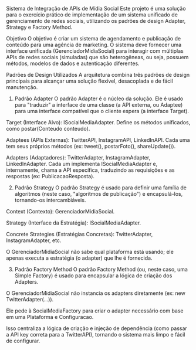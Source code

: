 Sistema de Integração de APIs de Mídia Social
Este projeto é uma solução para o exercício prático de implementação de um sistema unificado de gerenciamento de redes sociais, utilizando os padrões de design Adapter, Strategy e Factory Method.

Objetivo
O objetivo é criar um sistema de agendamento e publicação de conteúdo para uma agência de marketing. O sistema deve fornecer uma interface unificada (GerenciadorMidiaSocial) para interagir com múltiplas APIs de redes sociais (simuladas) que são heterogêneas, ou seja, possuem métodos, modelos de dados e autenticação diferentes.

Padrões de Design Utilizados
A arquitetura combina três padrões de design principais para alcançar uma solução flexível, desacoplada e de fácil manutenção.

1. Padrão Adapter
O padrão Adapter é o núcleo da solução. Ele é usado para "traduzir" a interface de uma classe (a API externa, ou Adaptee) para uma interface compatível que o cliente espera (a interface Target).

Target (Interface Alvo): ISocialMediaAdapter. Define os métodos unificados, como postar(Conteudo conteudo).

Adaptees (APIs Externas): TwitterAPI, InstagramAPI, LinkedInAPI. Cada uma tem seus próprios métodos (ex: tweet(), postarFoto(), shareUpdate()).

Adapters (Adaptadores): TwitterAdapter, InstagramAdapter, LinkedInAdapter. Cada um implementa ISocialMediaAdapter e, internamente, chama a API específica, traduzindo as requisições e as respostas (ex: PublicacaoResposta).

2. Padrão Strategy
O padrão Strategy é usado para definir uma família de algoritmos (neste caso, "algoritmos de publicação") e encapsulá-los, tornando-os intercambiáveis.

Context (Contexto): GerenciadorMidiaSocial.

Strategy (Interface da Estratégia): ISocialMediaAdapter.

Concrete Strategies (Estratégias Concretas): TwitterAdapter, InstagramAdapter, etc.

O GerenciadorMidiaSocial não sabe qual plataforma está usando; ele apenas executa a estratégia (o adapter) que lhe é fornecida.

3. Padrão Factory Method
O padrão Factory Method (ou, neste caso, uma Simple Factory) é usado para encapsular a lógica de criação dos Adapters.

O GerenciadorMidiaSocial não instancia os adapters diretamente (ex: new TwitterAdapter(...)).

Ele pede à SocialMediaFactory para criar o adapter necessário com base em uma Plataforma e Configuracao.

Isso centraliza a lógica de criação e injeção de dependência (como passar a API key correta para a TwitterAPI), tornando o sistema mais limpo e fácil de configurar.